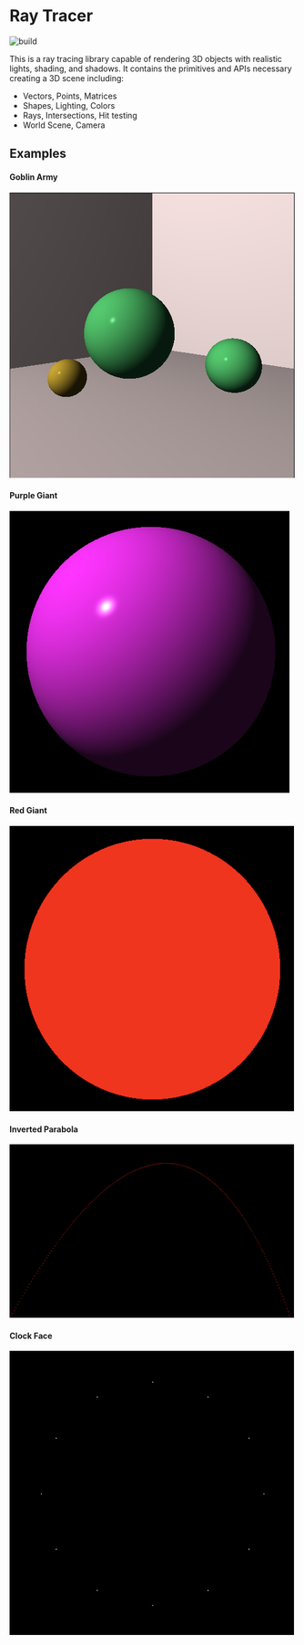 # Ray Tracer

![build](https://travis-ci.com/kingsleyliao/ray-tracer.svg?branch=master)

This is a ray tracing library capable of rendering 3D objects with realistic lights, shading, and shadows. It contains the primitives and APIs necessary creating a 3D scene including:

- Vectors, Points, Matrices
- Shapes, Lighting, Colors
- Rays, Intersections, Hit testing
- World Scene, Camera

## Examples

#### Goblin Army

![alt text](https://github.com/kingsleyliao/ray-tracer/blob/master/samples/Goblin%20Army.png "Goblin Army")

#### Purple Giant

![alt text](https://github.com/kingsleyliao/ray-tracer/blob/master/samples/Purple%20Giant.png "Purple Giant")

#### Red Giant

![alt text](https://github.com/kingsleyliao/ray-tracer/blob/master/samples/Red%20Giant.png "Red Giant")

#### Inverted Parabola

![alt text](https://github.com/kingsleyliao/ray-tracer/blob/master/samples/Inverted%20Parabola.png "Inverted Parabola")

#### Clock Face

![alt text](https://github.com/kingsleyliao/ray-tracer/blob/master/samples/Clock%20face.png "Clock face")
